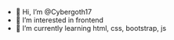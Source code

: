 - 👋 Hi, I’m @Cybergoth17
- 👀 I’m interested in frontend
- 🌱 I’m currently learning html, css, bootstrap, js

<!---
Cybergoth17/Cybergoth17 is a ✨ special ✨ repository because its `README.md` (this file) appears on your GitHub profile.
You can click the Preview link to take a look at your changes.
--->
